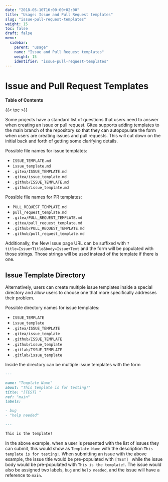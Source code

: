 ```yaml
---
date: "2018-05-10T16:00:00+02:00"
title: "Usage: Issue and Pull Request templates"
slug: "issue-pull-request-templates"
weight: 15
toc: false
draft: false
menu:
  sidebar:
    parent: "usage"
    name: "Issue and Pull Request templates"
    weight: 15
    identifier: "issue-pull-request-templates"
---
```


# Issue and Pull Request Templates

**Table of Contents**

{{< toc >}}

Some projects have a standard list of questions that users need to answer
when creating an issue or pull request. Gitea supports adding templates to the
main branch of the repository so that they can autopopulate the form when users are
creating issues and pull requests. This will cut down on the initial back and forth
of getting some clarifying details.

Possible file names for issue templates:

- `ISSUE_TEMPLATE.md`
- `issue_template.md`
- `.gitea/ISSUE_TEMPLATE.md`
- `.gitea/issue_template.md`
- `.github/ISSUE_TEMPLATE.md`
- `.github/issue_template.md`

Possible file names for PR templates:

- `PULL_REQUEST_TEMPLATE.md`
- `pull_request_template.md`
- `.gitea/PULL_REQUEST_TEMPLATE.md`
- `.gitea/pull_request_template.md`
- `.github/PULL_REQUEST_TEMPLATE.md`
- `.github/pull_request_template.md`

Additionally, the New Issue page URL can be suffixed with `?title=Issue+Title&body=Issue+Text` and the form will be populated with those strings. Those strings will be used instead of the template if there is one.

## Issue Template Directory

Alternatively, users can create multiple issue templates inside a special directory and allow users to choose one that more specifically
addresses their problem.

Possible directory names for issue templates:

- `ISSUE_TEMPLATE`
- `issue_template`
- `.gitea/ISSUE_TEMPLATE`
- `.gitea/issue_template`
- `.github/ISSUE_TEMPLATE`
- `.github/issue_template`
- `.gitlab/ISSUE_TEMPLATE`
- `.gitlab/issue_template`

Inside the directory can be multiple issue templates with the form

```md
---

name: "Template Name"
about: "This template is for testing!"
title: "[TEST] "
ref: "main"
labels:

- bug
- "help needed"

---

This is the template!
```

In the above example, when a user is presented with the list of issues they can submit, this would show as `Template Name` with the description
`This template is for testing!`. When submitting an issue with the above example, the issue title would be pre-populated with
`[TEST] ` while the issue body would be pre-populated with `This is the template!`. The issue would also be assigned two labels,
`bug` and `help needed`, and the issue will have a reference to `main`.
